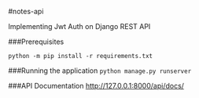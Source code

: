 #notes-api

Implementing Jwt Auth on Django REST API

###Prerequisites

` python -m pip install -r requirements.txt
`

###Running the application
`python manage.py runserver`

###API Documentation
http://127.0.0.1:8000/api/docs/





